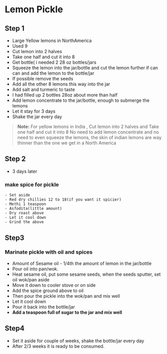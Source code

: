 # Lemon Pickle

## Step 1
- Large Yellow lemons in NorthAmerica
- Used 9
- Cut lemon into 2 halves
- Take one half and cut it into 8 
- Get bottle( i needed 2 28 oz bottles/jars
- Squeeze the  lemon into the jar/bottle and cut the lemon further if can can and add the lemon to the bottle/jar
- If possible remove the seeds
- Add all the other 8 lemons this way into the jar
- Add salt and turmeric to taste
- I had filled up 2 bottles 28oz  about more than half 
- Add lemon concentrate to the jar/bottle, enough to submerge the lemons
- Let it stay for 3 days
- Shake the jar every day
> **Note:** For yellow lemons in India , Cut lemon into 2 halves and Take one half and cut it into 8
> No need to add lemon concentrate and no need to even squeeze the lemons, the skin of indian lemons are way thinner than the one we get in a
> North America


## Step 2
- 3 days later
### make spice for pickle
```
- Set aside
- Red dry chillies 12 to 18(if you want it spicier) 
- Methi 1 teaspoon
- Asfodita(little amount)
- Dry roast above
- Let it cool down
- Grind the above
```

## Step3
### Marinate pickle with oil and spices
- Amount of Sesame oil  -  1/4th the amount of lemon in the jar/bottle
- Pour oil into pan/wok.
- Heat sesame oil, put some sesame seeds, when the seeds sputter, set oil wok/pan aside
- Move it down to cooler stove or on side
- Add the spice ground above to oil
- Then pour the pickle into the wok/pan and mix well
- Let it cool down
- Pour it back into the bottle/jar
- **Add a teaspoon full of sugar to the jar and mix well**

## Step4
- Set it aside for couple of weeks, shake the bottle/jar every day
- After 2/3 weeks it is ready to be consumed.

